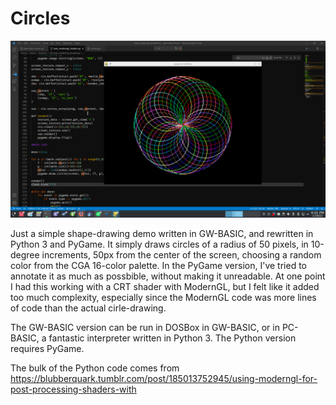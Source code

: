 # Circles

![Screenshot](img/circles.png)

Just a simple shape-drawing demo written in GW-BASIC, and rewritten in Python 3 and PyGame.
It simply draws circles of a radius of 50 pixels, in 10-degree increments, 50px from the
center of the screen, choosing a random color from the CGA 16-color palette.  In the PyGame version,
I've tried to annotate it as much as possbible, without making it unreadable.
At one point I had this working with a CRT shader with ModernGL, but I felt like it added too much complexity, especially since the ModernGL
code was more lines of code than the actual cirle-drawing.

The GW-BASIC version can be run in DOSBox in GW-BASIC, or in PC-BASIC, a fantastic
interpreter written in Python 3.  The Python version requires PyGame.

The bulk of the Python code comes from https://blubberquark.tumblr.com/post/185013752945/using-moderngl-for-post-processing-shaders-with